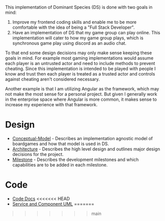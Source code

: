 This implementation of Dominant Species (DS) is done with two goals in mind:

1. Improve my frontend coding skills and enable me to be more comfortable with the idea of being a "Full Stack Developer".
2. Have an implementation of DS that my game group can play online. This implementation will cater to how my game group plays, which is synchronous game play using discord as an audio chat.

To that end some design decisions may only make sense keeping these goals in mind. For example most gaming implementations would assume each player is an untrusted actor and need to include methods to prevent cheating. Since this implementation is intended to be played with people I know and trust then each player is treated as a trusted actor and controls against cheating aren't considered necessary.

Another example is that I am utilizing Angular as the framework, which may not make the most sense for a personal project. But given I generally work in the enterprise space where Angular is more common, it makes sense to increase my experience with that framework.

# Design

- [Conceptual-Model](./conceptual-model) - Describes an implementation agnostic model of boardgames and how that model is used in DS.
- [Architecture](./architecture) - Describes the high level design and outlines major design decisions for the project.
- [Milestone](./milestone) - Describes the development milestones and which capabilities are to be added in each milestone.

# Code
- [Code Docs](./code/index.html)
<<<<<<< HEAD
- [Service and Component UML](./service-component-uml.svg)
=======
>>>>>>> main
